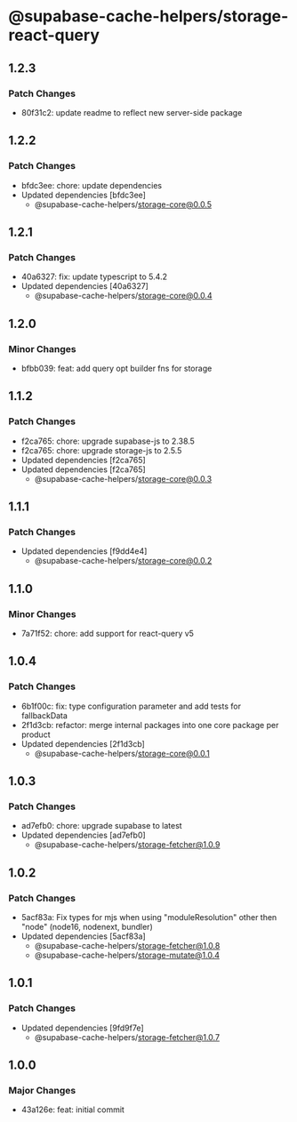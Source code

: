 # @supabase-cache-helpers/storage-react-query

## 1.2.3

### Patch Changes

- 80f31c2: update readme to reflect new server-side package

## 1.2.2

### Patch Changes

- bfdc3ee: chore: update dependencies
- Updated dependencies [bfdc3ee]
  - @supabase-cache-helpers/storage-core@0.0.5

## 1.2.1

### Patch Changes

- 40a6327: fix: update typescript to 5.4.2
- Updated dependencies [40a6327]
  - @supabase-cache-helpers/storage-core@0.0.4

## 1.2.0

### Minor Changes

- bfbb039: feat: add query opt builder fns for storage

## 1.1.2

### Patch Changes

- f2ca765: chore: upgrade supabase-js to 2.38.5
- f2ca765: chore: upgrade storage-js to 2.5.5
- Updated dependencies [f2ca765]
- Updated dependencies [f2ca765]
  - @supabase-cache-helpers/storage-core@0.0.3

## 1.1.1

### Patch Changes

- Updated dependencies [f9dd4e4]
  - @supabase-cache-helpers/storage-core@0.0.2

## 1.1.0

### Minor Changes

- 7a71f52: chore: add support for react-query v5

## 1.0.4

### Patch Changes

- 6b1f00c: fix: type configuration parameter and add tests for fallbackData
- 2f1d3cb: refactor: merge internal packages into one core package per product
- Updated dependencies [2f1d3cb]
  - @supabase-cache-helpers/storage-core@0.0.1

## 1.0.3

### Patch Changes

- ad7efb0: chore: upgrade supabase to latest
- Updated dependencies [ad7efb0]
  - @supabase-cache-helpers/storage-fetcher@1.0.9

## 1.0.2

### Patch Changes

- 5acf83a: Fix types for mjs when using "moduleResolution" other then "node" (node16, nodenext, bundler)
- Updated dependencies [5acf83a]
  - @supabase-cache-helpers/storage-fetcher@1.0.8
  - @supabase-cache-helpers/storage-mutate@1.0.4

## 1.0.1

### Patch Changes

- Updated dependencies [9fd9f7e]
  - @supabase-cache-helpers/storage-fetcher@1.0.7

## 1.0.0

### Major Changes

- 43a126e: feat: initial commit
